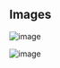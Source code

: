 ## Images

![image](https://github.com/user-attachments/assets/753fe67e-a92f-48d4-abb8-b046f09863ae)


![image](https://github.com/user-attachments/assets/2690bafb-f55e-4dfc-aa06-e93143b8ccab)
